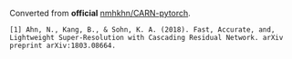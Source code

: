 Converted from **official** [nmhkhn/CARN-pytorch](https://github.com/nmhkahn/CARN-pytorch/tree/1fb92291518e01d9967daa721d0c74671d039dbb).

```
[1] Ahn, N., Kang, B., & Sohn, K. A. (2018). Fast, Accurate, and, Lightweight Super-Resolution with Cascading Residual Network. arXiv preprint arXiv:1803.08664.
```
